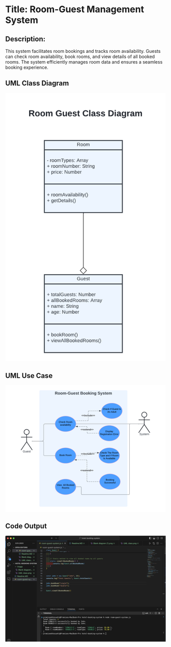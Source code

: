 # Title: Room-Guest Management System

## Description:
This system facilitates room bookings and tracks room availability. Guests can check room availability, book rooms, and view details of all booked rooms. The system efficiently manages room data and ensures a seamless booking experience.

## UML Class Diagram
![UML Class Diagram](./images/UML-class.png)

## UML Use Case
![UML Use Case](./images/Use-case.png)

## Code Output
![Output](./images/code-output.png)
